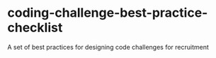 # coding-challenge-best-practice-checklist
A set of best practices for designing code challenges for recruitment
